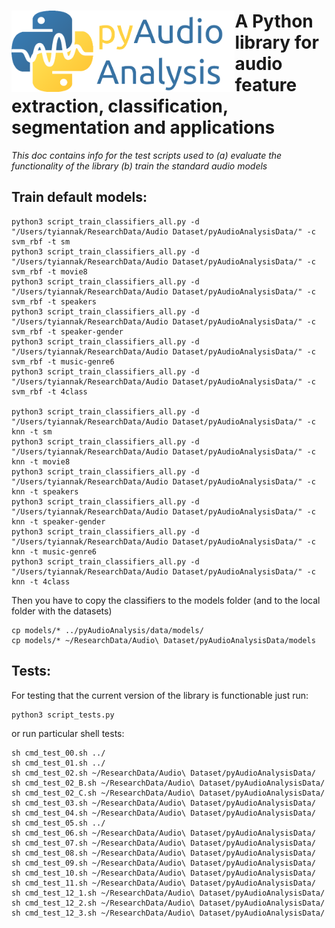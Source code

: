 # <img src="icon.png" align="left" height="130"/> A Python library for audio feature extraction, classification, segmentation and applications

*This doc contains info for the test scripts used to (a) evaluate the functionality of the library (b) train the standard audio models*
 
## Train default models:
```
python3 script_train_classifiers_all.py -d "/Users/tyiannak/ResearchData/Audio Dataset/pyAudioAnalysisData/" -c svm_rbf -t sm
python3 script_train_classifiers_all.py -d "/Users/tyiannak/ResearchData/Audio Dataset/pyAudioAnalysisData/" -c svm_rbf -t movie8
python3 script_train_classifiers_all.py -d "/Users/tyiannak/ResearchData/Audio Dataset/pyAudioAnalysisData/" -c svm_rbf -t speakers
python3 script_train_classifiers_all.py -d "/Users/tyiannak/ResearchData/Audio Dataset/pyAudioAnalysisData/" -c svm_rbf -t speaker-gender
python3 script_train_classifiers_all.py -d "/Users/tyiannak/ResearchData/Audio Dataset/pyAudioAnalysisData/" -c svm_rbf -t music-genre6
python3 script_train_classifiers_all.py -d "/Users/tyiannak/ResearchData/Audio Dataset/pyAudioAnalysisData/" -c svm_rbf -t 4class

python3 script_train_classifiers_all.py -d "/Users/tyiannak/ResearchData/Audio Dataset/pyAudioAnalysisData/" -c knn -t sm
python3 script_train_classifiers_all.py -d "/Users/tyiannak/ResearchData/Audio Dataset/pyAudioAnalysisData/" -c knn -t movie8
python3 script_train_classifiers_all.py -d "/Users/tyiannak/ResearchData/Audio Dataset/pyAudioAnalysisData/" -c knn -t speakers
python3 script_train_classifiers_all.py -d "/Users/tyiannak/ResearchData/Audio Dataset/pyAudioAnalysisData/" -c knn -t speaker-gender
python3 script_train_classifiers_all.py -d "/Users/tyiannak/ResearchData/Audio Dataset/pyAudioAnalysisData/" -c knn -t music-genre6
python3 script_train_classifiers_all.py -d "/Users/tyiannak/ResearchData/Audio Dataset/pyAudioAnalysisData/" -c knn -t 4class
```

Then you have to copy the classifiers to the models folder (and to the local folder with the datasets)
```
cp models/* ../pyAudioAnalysis/data/models/
cp models/* ~/ResearchData/Audio\ Dataset/pyAudioAnalysisData/models
``` 
 
## Tests:
For testing that the current version of the library is functionable just run:

```
python3 script_tests.py 
```

or run particular shell tests:
```
sh cmd_test_00.sh ../ 
sh cmd_test_01.sh ../ 
sh cmd_test_02.sh ~/ResearchData/Audio\ Dataset/pyAudioAnalysisData/
sh cmd_test_02_B.sh ~/ResearchData/Audio\ Dataset/pyAudioAnalysisData/
sh cmd_test_02_C.sh ~/ResearchData/Audio\ Dataset/pyAudioAnalysisData/
sh cmd_test_03.sh ~/ResearchData/Audio\ Dataset/pyAudioAnalysisData/
sh cmd_test_04.sh ~/ResearchData/Audio\ Dataset/pyAudioAnalysisData/
sh cmd_test_05.sh ../
sh cmd_test_06.sh ~/ResearchData/Audio\ Dataset/pyAudioAnalysisData/
sh cmd_test_07.sh ~/ResearchData/Audio\ Dataset/pyAudioAnalysisData/
sh cmd_test_08.sh ~/ResearchData/Audio\ Dataset/pyAudioAnalysisData/
sh cmd_test_09.sh ~/ResearchData/Audio\ Dataset/pyAudioAnalysisData/
sh cmd_test_10.sh ~/ResearchData/Audio\ Dataset/pyAudioAnalysisData/
sh cmd_test_11.sh ~/ResearchData/Audio\ Dataset/pyAudioAnalysisData/ 
sh cmd_test_12_1.sh ~/ResearchData/Audio\ Dataset/pyAudioAnalysisData/
sh cmd_test_12_2.sh ~/ResearchData/Audio\ Dataset/pyAudioAnalysisData/
sh cmd_test_12_3.sh ~/ResearchData/Audio\ Dataset/pyAudioAnalysisData/
```

